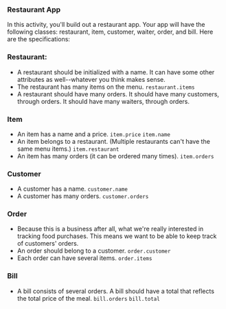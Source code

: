 ### Restaurant App

In this activity, you'll build out a restaurant app. Your app will have the following classes: restaurant, item, customer, waiter, order, and bill. Here are the specifications:


### Restaurant:
+ A restaurant should be initialized with a name. It can have some other attributes as well--whatever you think makes sense.
+ The restaurant has many items on the menu.
`restaurant.items`
+ A restaurant should have many orders. It should have many customers, through orders. It should have many waiters, through orders.


### Item
+ An item has a name and a price.
`item.price`
`item.name`
+ An item belongs to a restaurant. (Multiple restaurants can't have the same menu items.)
`item.restaurant`
+ An item has many orders (it can be ordered many times).
`item.orders`


### Customer
+ A customer has a name.
`customer.name`
+ A customer has many orders.
`customer.orders`


### Order
+ Because this is a business after all, what we're really interested in tracking food purchases. This means we want to be able to keep track of customers' orders.
+ An order should belong to a customer.
`order.customer`
+ Each order can have several items.
`order.items`


### Bill
+ A bill consists of several orders. A bill should have a total that reflects the total price of the meal.
`bill.orders`
`bill.total`
